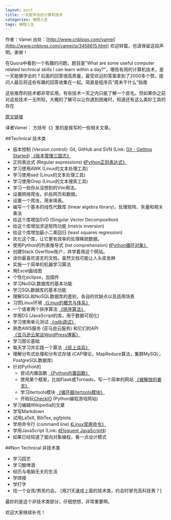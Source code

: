 ```yaml
---
layout: post
title: 一天能学会的计算机技术
categories: 编程人生
tags: 编程人生
---
```


作者：Vamei 出处：[http://www.cnblogs.com/vamei](http://www.cnblogs.com/vamei/p/3458615.html) 欢迎转载，也请保留这段声明。谢谢！
 
在Quora中看到一个有趣的问题，题目是"What are some useful computer related technical skills I can learn within a day?"，哪些有用的计算机技术，是一天能够学会的？后面的回答很高质量，最受欢迎的答案拿到了2000多个赞。提问人最后将这些有趣的回答收集在一起。简直是程序员“周末干什么”指南

这些推荐的技术都非常实用。有些技术一天之内只能了解一个皮毛。但如果你之前对这些技术一无所知，大概的了解可以让你遇到困难时，知道还有这么美妙工具的存在
 
[原文链接](https://www.quora.com/What-are-some-useful-computer-related-technical-skills-I-can-learn-within-a-day)
 
译者Vamei： 方括号《》里的是我写的一些相关文章。
 
##Technical 技术类

* 版本控制 (Version control): Git, GitHub and SVN (Link: [Git - Getting Started](http://git-scm.com/book/en/Getting-Started)) [《版本管理三国志》](http://www.cnblogs.com/vamei/archive/2013/02/21/2918069.html)
* 正则表达式 (Regular expressions) [《Python正则表达式》](http://www.cnblogs.com/vamei/archive/2012/08/31/2661870.html)
* 学习使用AWK (Linux的文本处理工具)
* 学习使用sed (Linux的文本处理工具)
* 学习使用Grep (Linux的文本搜索工具)
* 学习一些你从没想到的Vim用法。
* 设置网络爬虫，扒些网页和数据。
* 设置一个爬虫，用来填表。
* 编写一个基本的线性代数库 (linear algebra library)，处理矩阵、矢量和相关乘法
* 给这个库增加SVD (Singular Vector Decomposition)
* 给这个库增加求逆矩阵功能 (matrix inversion)
* 给这个库增加最小二乘回归 (least squares regression)
* 优化这个库，让它更有效率的处理稀疏数据。
* 使用Python的列表推导式 (list comprehension) [《Python循环对象》](http://www.cnblogs.com/vamei/archive/2012/07/09/2582499.html) 
* 创建Stack Overflow账户，并学着用这个网站。
* 读你最喜欢语言的文档，虽然文档可能让人头皮发麻
* 实施一个简单的机器学习算法
* 用Excel画线图
* 个性化eclipse，加插件
* 学习NoSQL数据库的基本功能
* 学习SQL数据库的基本功能
* 理解SQL和NoSQL数据库的差别，各自的优缺点以及适用场景
* 习惯Linux环境 [《Linux的概念与体系》](http://www.cnblogs.com/vamei/archive/2012/10/10/2718229.html)
* 一个或者两个排序算法 [《排序算法》](http://www.cnblogs.com/vamei/archive/2013/03/12/2948847.html)
* 学用D3 (JavaScript的库，用于数据可视化)
* 学习使用单元测试 [《gdb调试》](http://www.cnblogs.com/vamei/archive/2013/04/03/2998652.html)
* 熟悉AWS服务 (亚马逊云服务) 和它们的API [《亚马逊云架设WordPress博客》](http://www.cnblogs.com/vamei/p/3507834.html)
* 学习图论基础
* 每天学习并实践一个算法 [《纸上谈兵》](http://www.cnblogs.com/vamei/archive/2013/03/22/2974052.html)
* 理解分布式处理和分布式存储 (CAP理论，MapReduce算法，集群MySQL，PostgreSQL数据库)
* 针对Python的
  * 尝试内置函数 [《Python内置函数》](http://www.cnblogs.com/vamei/archive/2012/11/09/2762224.html)
  * 使用某个框架，比如Flask或Tornado，写一个简单的网站 [《被解放的姜戈》](http://www.cnblogs.com/vamei/archive/2012/09/13/2682778.html#section6)
  * 学习itertools模块 [《循环器itertools模块》](http://www.cnblogs.com/vamei/p/3174796.html)
  * 开始玩[CheckIO](http://www.checkio.org/) (Python编程游戏网站)
* 学习编辑Wikipedia的文章
* 学写Markdown
* 试用LaTeX, BibTex, pgfplots
* 学用命令行 (command line) [《Linux常用命令》](http://www.cnblogs.com/vamei/archive/2013/03/03/2871198.html)
* 学用JavaScript (Link: [《Eloquent JavaScript》](http://eloquentjavascript.net/paper.html))
* 如果已经知道了面向对象编程，看一点设计模式

##Non Technical 非技术类

* 学习园艺
* 学习酿啤酒
* 经历与电脑无关的生活
* 学焊接
* 学打字
* 找一个女孩/男孩约会。 [用21天速成上面的技术类，约会时冒充高科技男？]

最妙的是这个非技术类部分，仔细想想，非常重要啊。



欢迎大家继续补充！